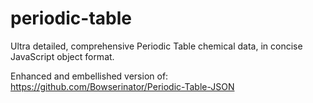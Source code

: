 # periodic-table

Ultra detailed, comprehensive Periodic Table chemical data, in concise JavaScript object format.

Enhanced and embellished version of: https://github.com/Bowserinator/Periodic-Table-JSON

